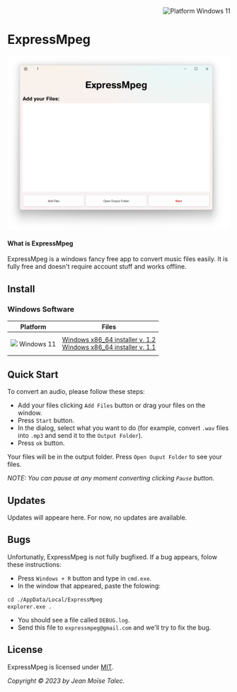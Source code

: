 <p align="right">
  <a style="text-decoration:none">
    <img src="https://img.shields.io/badge/Platform-Windows%2011-blue?logo=windows%2011&logoColor=40c7ff" alt="Platform Windows 11"/>
  </a>
</p>

# ExpressMpeg
![Cover](./main-window.png)
#### What is ExpressMpeg
ExpressMpeg is a windows fancy free app to convert music files easily. 
It is fully free and doesn't require account stuff and works offline.

## Install

### Windows Software
|Platform  | Files                                          |
|--------  | ------                                         |
| <p><img src="https://simpleicons.org/icons/windows.svg" width=15 align="justify"> Windows 11 </p> | [Windows x86_64 installer v. 1.2](./installer/win_x86_64_(1_1).exe)<br>[Windows x86_64 installer v. 1.1](./installer/win_x86_64_(1_1).exe)|

## Quick Start
To convert an audio, please follow these steps:
-  Add your files clicking `Add Files` button or drag your files on the window.
- Press `Start` button.
- In the dialog, select what you want to do (for example, convert `.wav` files into `.mp3` and send it to the `Output Folder`).
- Press `ok` button.

Your files will be in the output folder.
Press `Open Ouput Folder` to see your files.

*NOTE: You can pause at any moment converting clicking `Pause` button.*

## Updates

Updates will appeare here.
For now, no updates are available.

## Bugs
Unfortunatly, ExpressMpeg is not fully bugfixed. If a bug appears, folow these instructions:

- Press `Windows + R` button and type in `cmd.exe`.
- In the window that appeared, paste the folowing: 
``` batch
cd ./AppData/Local/ExpressMpeg
explorer.exe .
```
- You should see a file called `DEBUG.log`.
- Send this file to `expressmpeg@gmail.com` and we'll try to fix the bug.


## License
ExpressMpeg is licensed under [MIT](./LICENSE).

*Copyright © 2023 by Jean Moïse Talec.*
